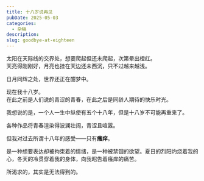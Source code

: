 ```yaml
---
title: 十八岁说再见
pubDate: 2025-05-03
categories:
  - 杂稿
description: 
slug: goodbye-at-eighteen
---
```

太阳在天际线的交界处，想要爬起但还未爬起，次第晕出橙红。  
天亮得刚刚好，月亮也挂在天边还未西沉，只不过越来越浅。  

日月同辉之处，世界还正在酣梦中。  

现在我十八岁。  
在此之前是人们说的青涩的青春，在此之后是同龄人期待的快乐时光。  

我想说的是，一个人一生中纵使有五个十八年，但是十八岁不可能再重来了。  

各种作品将青春渲染得波澜壮阔，青涩且喧嚣。  

但我对过去所谓十八年的感受——只有**瘙痒**。  

是一种想要表达却被拘束着的情绪，是一种被禁锢的欲望。夏日的烈阳灼烧着我的心，冬天的冷贯穿着我的身体，向我昭告着瘙痒的痛苦。  

所渴求的，其实是无法得到的。  
